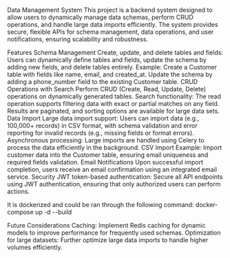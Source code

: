 Data Management System
This project is a backend system designed to allow users to dynamically manage data schemas, perform CRUD operations, and handle large data imports efficiently. The system provides secure, flexible APIs for schema management, data operations, and user notifications, ensuring scalability and robustness.

Features
Schema Management
Create, update, and delete tables and fields: Users can dynamically define tables and fields, update the schema by adding new fields, and delete tables entirely.
Example: Create a Customer table with fields like name, email, and created_at.
Update the schema by adding a phone_number field to the existing Customer table.
CRUD Operations with Search
Perform CRUD (Create, Read, Update, Delete) operations on dynamically generated tables.
Search functionality: The read operation supports filtering data with exact or partial matches on any field. Results are paginated, and sorting options are available for large data sets.
Data Import
Large data import support: Users can import data (e.g., 100,000+ records) in CSV format, with schema validation and error reporting for invalid records (e.g., missing fields or format errors).
Asynchronous processing: Large imports are handled using Celery to process the data efficiently in the background.
CSV Import Example: Import customer data into the Customer table, ensuring email uniqueness and required fields validation.
Email Notifications
Upon successful import completion, users receive an email confirmation using an integrated email service.
Security
JWT token-based authentication: Secure all API endpoints using JWT authentication, ensuring that only authorized users can perform actions.

It is dockerized and could be ran through the following command:
docker-compose up -d --build

Future Considerations
Caching: Implement Redis caching for dynamic models to improve performance for frequently used schemas.
Optimization for large datasets: Further optimize large data imports to handle higher volumes efficiently.

